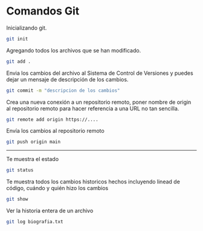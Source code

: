 # Comandos Git
Inicializando git.
```Bash
git init
```

Agregando todos los archivos que se han modificado.
```Bash
git add .
```

Envia los cambios del archivo al Sistema de Control de Versiones y puedes dejar un mensaje de descripción de los cambios.
```Bash
git commit -m "descripcion de los cambios"
```

Crea una nueva conexión a un repositorio remoto, poner nombre de origin al repositorio remoto para hacer referencia a una URL no tan sencilla. 
```Bash
git remote add origin https://....
```

Envía los cambios al repositorio remoto 
```Bash
git push origin main
```

_______________________
Te muestra el estado
```Bash
git status
``` 

Te muestra todos los cambios historicos hechos incluyendo linead de código, cuándo y quién hizo los cambios
```Bash
git show
```

Ver la historia entera de un archivo
```Bash
git log biografia.txt
```
